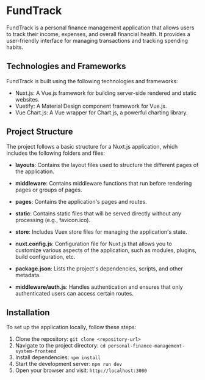# FundTrack

FundTrack is a personal finance management application that allows users to track their income, expenses, and overall financial health. It provides a user-friendly interface for managing transactions and tracking spending habits.

## Technologies and Frameworks

FundTrack is built using the following technologies and frameworks:

- Nuxt.js: A Vue.js framework for building server-side rendered and static websites.
- Vuetify: A Material Design component framework for Vue.js.
- Vue Chart.js: A Vue wrapper for Chart.js, a powerful charting library.

## Project Structure

The project follows a basic structure for a Nuxt.js application, which includes the following folders and files:

- **layouts**: Contains the layout files used to structure the different pages of the application.
- **middleware**: Contains middleware functions that run before rendering pages or groups of pages.
- **pages**: Contains the application's pages and routes.
- **static**: Contains static files that will be served directly without any processing (e.g., favicon.ico).
- **store**: Includes Vuex store files for managing the application's state.
- **nuxt.config.js**: Configuration file for Nuxt.js that allows you to customize various aspects of the application, such as modules, plugins, build configuration, etc.
- **package.json**: Lists the project's dependencies, scripts, and other metadata.

- **middleware/auth.js**: Handles authentication and ensures that only authenticated users can access certain routes.

## Installation

To set up the application locally, follow these steps:

1. Clone the repository: `git clone <repository-url>`
2. Navigate to the project directory: `cd personal-finance-management-system-frontend`
3. Install dependencies: `npm install`
4. Start the development server: `npm run dev`
5. Open your browser and visit: `http://localhost:3000`
